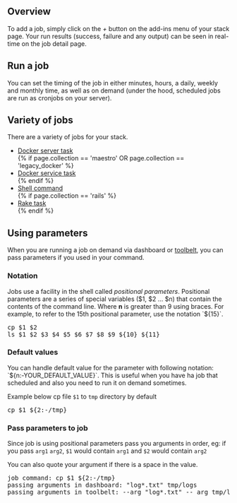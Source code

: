 

<h2 id="about">Overview</h2>

To add a job, simply click on the _+_ button on the add-ins menu of your stack page.
Your run results (success, failure and any output) can be seen in real-time on the job detail page.

<h2 id="run">Run a job</h2>
You can set the timing of the job in either minutes, hours, a daily, weekly and monthly time, as well as on demand (under the hood, scheduled jobs are run as cronjobs on your server).

<h2 id="list">Variety of jobs</h2>
There are a variety of jobs for your stack.

<ul>
    <li><a href="/{{page.collection}}/how-to-guides/add-ins/server-task.html">Docker server task</a></li>
    {% if page.collection == 'maestro' OR page.collection == 'legacy_docker' %}<li><a href="/{{page.collection}}/how-to-guides/add-ins/docker-service-task.html">Docker service task</a></li>{% endif %}
    <li><a href="/{{page.collection}}/how-to-guides/add-ins/shell.html">Shell command</a></li>
    {% if page.collection == 'rails' %}<li><a href="/{{page.collection}}/how-to-guides/add-ins/rake-task.html">Rake task</a></li>{% endif %}
</ul>

<h2 id="params">Using parameters</h2>

When you are running a job on demand via dashboard or [toolbelt](/{{page.collection}}/references/shells/toolbelt.html#job-management), you can pass parameters if you used in your command.

<h3 id="notation">Notation</h3>
Jobs use a facility in the shell called <i>positional parameters</i>. Positional parameters are a series of special variables ($1, $2 ... $n) that contain the contents of the command line. Where <strong>n</strong> is greater than 9 using braces. For example, to refer to the 15th positional parameter, use the notation `${15}`. 
 
<pre class="prettyprint">
cp $1 $2
ls $1 $2 $3 $4 $5 $6 $7 $8 $9 ${10} ${11}
</pre>

<h3 id="default">Default values</h3>
You can handle default value for the parameter with following notation: `${n:-YOUR_DEFAULT_VALUE}`. This is useful when you have ha job that scheduled and also you need to run it on demand sometimes.

Example below cp file `$1` to `tmp` directory by default

<pre class="prettyprint">
cp $1 ${2:-/tmp}
</pre>

<h3 id="arguments">Pass parameters to job</h3>

Since job is using positional parameters pass you arguments in order, eg: if you pass `arg1` `arg2`, `$1` would contain `arg1` and `$2` would contain `arg2`

You can also quote your argument if there is a space in the value.

<pre class="prettyprint">
job command: cp $1 ${2:-/tmp}
passing arguments in dashboard: "log*.txt" tmp/logs
passing arguments in toolbelt: --arg "log*.txt" -- arg tmp/logs
</pre>
